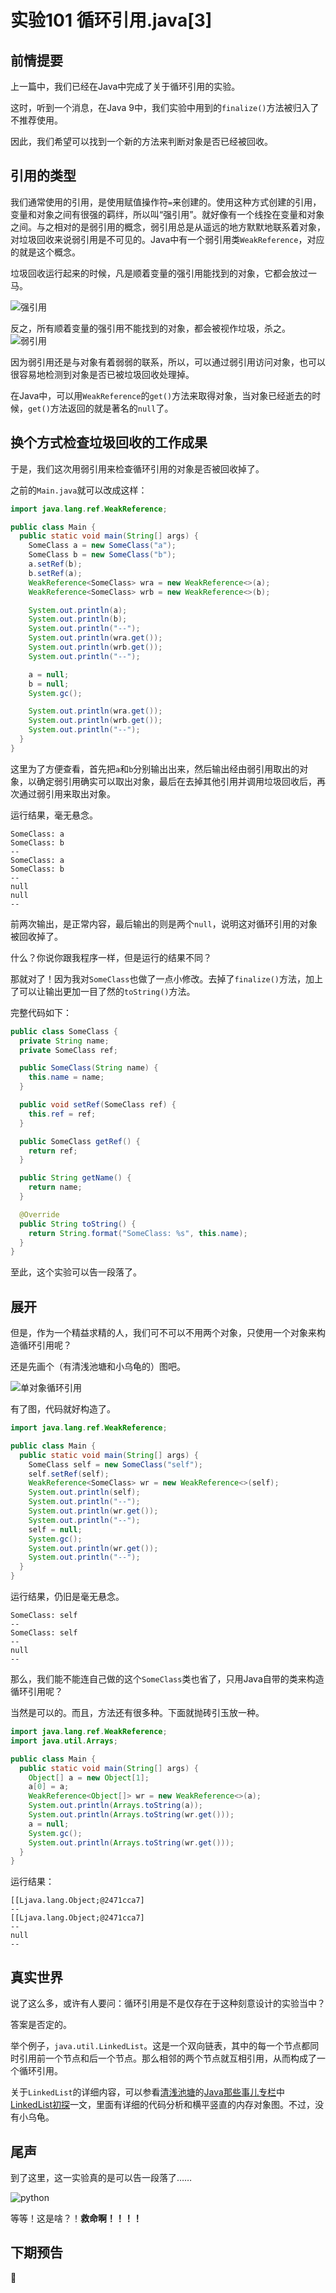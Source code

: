 # 实验101 循环引用.java[3]
## 前情提要
上一篇中，我们已经在Java中完成了关于循环引用的实验。

这时，听到一个消息，在Java 9中，我们实验中用到的`finalize()`方法被归入了不推荐使用。

因此，我们希望可以找到一个新的方法来判断对象是否已经被回收。

## 引用的类型
我们通常使用的引用，是使用赋值操作符`=`来创建的。使用这种方式创建的引用，变量和对象之间有很强的羁绊，所以叫“强引用”。就好像有一个线拴在变量和对象之间。与之相对的是弱引用的概念，弱引用总是从遥远的地方默默地联系着对象，对垃圾回收来说弱引用是不可见的。Java中有一个弱引用类`WeakReference`，对应的就是这个概念。


垃圾回收运行起来的时候，凡是顺着变量的强引用能找到的对象，它都会放过一马。

![强引用](img/exp101/strong-reference.png "强引用")

反之，所有顺着变量的强引用不能找到的对象，都会被视作垃圾，杀之。
![弱引用](img/exp101/weak-reference.png "弱引用")

因为弱引用还是与对象有着弱弱的联系，所以，可以通过弱引用访问对象，也可以很容易地检测到对象是否已被垃圾回收处理掉。

在Java中，可以用`WeakReference`的`get()`方法来取得对象，当对象已经逝去的时候，`get()`方法返回的就是著名的`null`了。

## 换个方式检查垃圾回收的工作成果
于是，我们这次用弱引用来检查循环引用的对象是否被回收掉了。

之前的`Main.java`就可以改成这样：

```java
import java.lang.ref.WeakReference;

public class Main {
  public static void main(String[] args) {
    SomeClass a = new SomeClass("a");
    SomeClass b = new SomeClass("b");
    a.setRef(b);
    b.setRef(a);
    WeakReference<SomeClass> wra = new WeakReference<>(a);
    WeakReference<SomeClass> wrb = new WeakReference<>(b);

    System.out.println(a);
    System.out.println(b);
    System.out.println("--");
    System.out.println(wra.get());
    System.out.println(wrb.get());
    System.out.println("--");

    a = null;
    b = null;
    System.gc();

    System.out.println(wra.get());
    System.out.println(wrb.get());
    System.out.println("--");
  }
}
```

这里为了方便查看，首先把`a`和`b`分别输出出来，然后输出经由弱引用取出的对象，以确定弱引用确实可以取出对象，最后在去掉其他引用并调用垃圾回收后，再次通过弱引用来取出对象。

运行结果，毫无悬念。

```
SomeClass: a
SomeClass: b
--
SomeClass: a
SomeClass: b
--
null
null
--
```

前两次输出，是正常内容，最后输出的则是两个`null`，说明这对循环引用的对象被回收掉了。

什么？你说你跟我程序一样，但是运行的结果不同？

那就对了！因为我对`SomeClass`也做了一点小修改。去掉了`finalize()`方法，加上了可以让输出更加一目了然的`toString()`方法。

完整代码如下：

```java
public class SomeClass {
  private String name;
  private SomeClass ref;

  public SomeClass(String name) {
    this.name = name;
  }

  public void setRef(SomeClass ref) {
    this.ref = ref;
  }

  public SomeClass getRef() {
    return ref;
  }

  public String getName() {
    return name;
  }

  @Override
  public String toString() {
    return String.format("SomeClass: %s", this.name);
  }
}
```

至此，这个实验可以告一段落了。

## 展开
但是，作为一个精益求精的人，我们可不可以不用两个对象，只使用一个对象来构造循环引用呢？

还是先画个（有清浅池塘和小乌龟的）图吧。

![单对象循环引用](img/exp101/single-object-ref-cycle.png)

有了图，代码就好构造了。

```java
import java.lang.ref.WeakReference;

public class Main {
  public static void main(String[] args) {
    SomeClass self = new SomeClass("self");
    self.setRef(self);
    WeakReference<SomeClass> wr = new WeakReference<>(self);
    System.out.println(self);
    System.out.println("--");
    System.out.println(wr.get());
    System.out.println("--");
    self = null;
    System.gc();
    System.out.println(wr.get());
    System.out.println("--");
  }
}
```

运行结果，仍旧是毫无悬念。

```
SomeClass: self
--
SomeClass: self
--
null
--
```

那么，我们能不能连自己做的这个`SomeClass`类也省了，只用Java自带的类来构造循环引用呢？

当然是可以的。而且，方法还有很多种。下面就抛砖引玉放一种。

```java
import java.lang.ref.WeakReference;
import java.util.Arrays;

public class Main {
  public static void main(String[] args) {
    Object[] a = new Object[1];
    a[0] = a;
    WeakReference<Object[]> wr = new WeakReference<>(a);
    System.out.println(Arrays.toString(a));
    System.out.println(Arrays.toString(wr.get()));
    a = null;
    System.gc();
    System.out.println(Arrays.toString(wr.get()));
  }
}
```

运行结果：

```
[[Ljava.lang.Object;@2471cca7]
--
[[Ljava.lang.Object;@2471cca7]
--
null
--
```

## 真实世界
说了这么多，或许有人要问：循环引用是不是仅存在于这种刻意设计的实验当中？

答案是否定的。

举个例子，`java.util.LinkedList`。这是一个双向链表，其中的每一个节点都同时引用前一个节点和后一个节点。那么相邻的两个节点就互相引用，从而构成了一个循环引用。

关于`LinkedList`的详细内容，可以参看[清浅池塘](https://www.zhihu.com/people/13641283343)的[Java那些事儿专栏](https://zhuanlan.zhihu.com/easyJava)中[LinkedList初探](https://zhuanlan.zhihu.com/p/28101975)一文，里面有详细的代码分析和横平竖直的内存对象图。不过，没有小乌龟。

## 尾声

到了这里，这一实验真的是可以告一段落了……

![python](img/exp101/python.png)

等等！这是啥？！**救命啊！！！！**


## 下期预告

🐍

